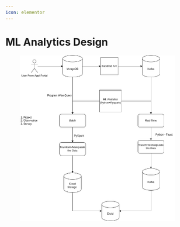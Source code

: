 ```yaml
---
icon: elementor
---
```


# ML Analytics Design



<figure><img src="../../../../.gitbook/assets/ML Analytics Design.png" alt=""><figcaption></figcaption></figure>
